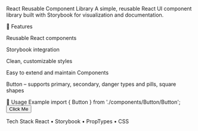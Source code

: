 React Reusable Component Library
A simple, reusable React UI component library built with Storybook for visualization and documentation.

🚀 Features

Reusable React components

Storybook integration

Clean, customizable styles

Easy to extend and maintain Components

Button – supports primary, secondary, danger types and pills, square shapes

🧠 Usage Example
import { Button } from './components/Button/Button';
<Button type="primary" shape="pills">Click Me</Button>


Tech Stack
React • Storybook • PropTypes • CSS
